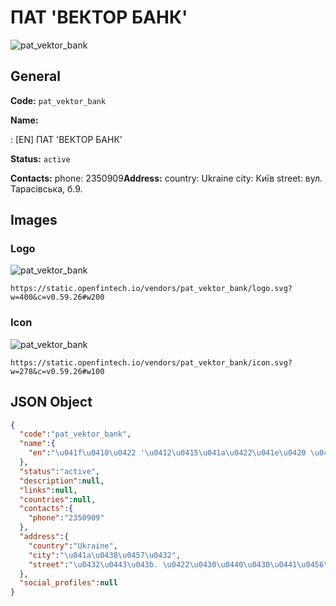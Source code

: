 
# ПАТ 'ВЕКТОР БАНК' 
![pat_vektor_bank](https://static.openfintech.io/vendors/pat_vektor_bank/logo.svg?w=400&c=v0.59.26#w200)  

## General 
 
**Code:** `pat_vektor_bank` 
 
**Name:** 
 
:	[EN] ПАТ 'ВЕКТОР БАНК' 
 
**Status:** `active` 
 
**Contacts:** 
phone: 2350909**Address:** 
country: Ukraine 
city: Київ 
street: вул. Тарасівська, б.9. 

## Images 

### Logo 
 
![pat_vektor_bank](https://static.openfintech.io/vendors/pat_vektor_bank/logo.svg?w=400&c=v0.59.26#w200)  

```
https://static.openfintech.io/vendors/pat_vektor_bank/logo.svg?w=400&c=v0.59.26#w200
```  

### Icon 
 
![pat_vektor_bank](https://static.openfintech.io/vendors/pat_vektor_bank/icon.svg?w=278&c=v0.59.26#w100)  

```
https://static.openfintech.io/vendors/pat_vektor_bank/icon.svg?w=278&c=v0.59.26#w100
```  

## JSON Object 

```json
{
  "code":"pat_vektor_bank",
  "name":{
    "en":"\u041f\u0410\u0422 '\u0412\u0415\u041a\u0422\u041e\u0420 \u0411\u0410\u041d\u041a'"
  },
  "status":"active",
  "description":null,
  "links":null,
  "countries":null,
  "contacts":{
    "phone":"2350909"
  },
  "address":{
    "country":"Ukraine",
    "city":"\u041a\u0438\u0457\u0432",
    "street":"\u0432\u0443\u043b. \u0422\u0430\u0440\u0430\u0441\u0456\u0432\u0441\u044c\u043a\u0430, \u0431.9."
  },
  "social_profiles":null
}
```  
